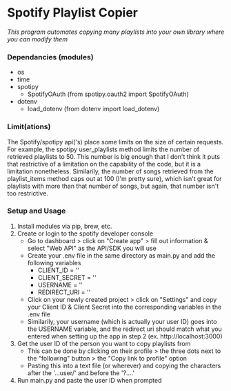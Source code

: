 # Spotify Playlist Copier
*This program automates copying many playlists into your own library where you can modify them*


### Dependancies (modules)
- os
- time
- spotipy
    - SpotifyOAuth (from spotipy.oauth2 import SpotifyOAuth)
- dotenv
    - load_dotenv (from dotenv import load_dotenv)

### Limit(ations)
The Spotify/spotipy api('s) place some limits on the size of certain requests. For example, the spotipy user_playlists method limits the number of retrieved playlists to 50. This number is big enough that I don't think it puts that restrictive of a limitation on the capability of the code, but it is a limitation nonetheless. Similarily, the number of songs retrieved from the playlist_items method caps out at 100 (I'm pretty sure), which isn't great for playlists with more than that number of songs, but again, that number isn't too restrictive.


### Setup and Usage
1. Install modules via pip, brew, etc. 
2. Create or login to the spotify developer console
    - Go to dashboard > click on "Create app" > fill out information & select "Web API" as the API/SDK you will use
    - Create your .env file in the same directory as main.py and add the following variables
        - CLIENT_ID = ''
        - CLIENT_SECRET = ''
        - USERNAME = ''
        - REDIRECT_URI = ''
    - Click on your newly created project > click on "Settings" and copy your Client ID & Client Secret into the corresponding variables in the .env file
    - Similarily, your username (which is actually your user ID) goes into the USERNAME variable, and the redirect uri should match what you entered when setting up the app in step 2 (ex. http://localhost:3000)
3. Get the user ID of the person you want to copy playlists from 
    - This can be done by clicking on their profile > the three dots next to the "following" button > the "Copy link to profile" option
    - Pasting this into a text file (or wherever) and copying the characters after the '...user/' and before the '?....'
4. Run main.py and paste the user ID when prompted